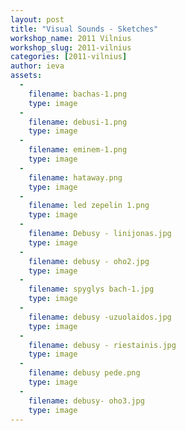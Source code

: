 ```yaml
---
layout: post
title: "Visual Sounds - Sketches"
workshop_name: 2011 Vilnius
workshop_slug: 2011-vilnius
categories: [2011-vilnius]
author: ieva 
assets:
  -
    filename: bachas-1.png
    type: image
  -
    filename: debusi-1.png
    type: image
  -
    filename: eminem-1.png
    type: image
  -
    filename: hataway.png
    type: image
  -
    filename: led zepelin 1.png
    type: image
  -
    filename: Debusy - linijonas.jpg
    type: image
  -
    filename: debusy - oho2.jpg
    type: image
  -
    filename: spyglys bach-1.jpg
    type: image
  -
    filename: debusy -uzuolaidos.jpg
    type: image
  -
    filename: debusy - riestainis.jpg
    type: image
  -
    filename: debusy pede.png
    type: image
  -
    filename: debusy- oho3.jpg
    type: image
---
```

<div><br /></div>
